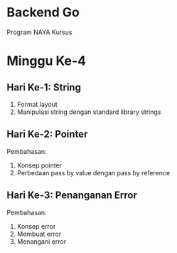 # Backend Go
Program NAYA Kursus

# Minggu Ke-4

## Hari Ke-1: String
1. Format layout
2. Manipulasi string dengan standard library strings

## Hari Ke-2: Pointer
Pembahasan:
1. Konsep pointer
2. Perbedaan pass by value dengan pass by reference

## Hari Ke-3: Penanganan Error
Pembahasan:
1. Konsep error
2. Membuat error
3. Menangani error
